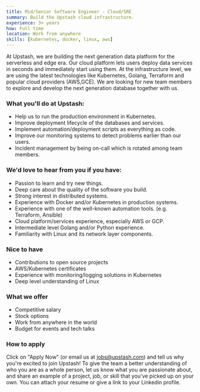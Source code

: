 ```yaml
---
title: Mid/Senior Software Engineer - Cloud/SRE
summary: Build the Upstash cloud infrastructure.
experience: 3+ years
how: Full time
location: Work from anywhere
skills: [kubernetes, docker, linux, aws]
---
```


At Upstash, we are building the next generation data platform for the serverless
and edge era.
Our cloud platform lets users deploy data services in seconds and immediately
start using them.
At the infrastructure level, we are using the latest technologies like
Kubernetes, Golang, Terraform and popular cloud providers (AWS,GCE).
We are looking for new team members to explore and develop the next generation
database together with us.

### What you'll do at Upstash:

- Help us to run the production environment in Kubernetes.
- Improve deployment lifecycle of the databases and services.
- Implement automation/deployment scripts as everything as code.
- Improve our monitoring systems to detect problems earlier than our users.
- Incident management by being on-call which is rotated among team members.

### We'd love to hear from you if you have:

- Passion to learn and try new things.
- Deep care about the quality of the software you build.
- Strong interest in distributed systems.
- Experience with Docker and/or Kubernetes in production systems.
- Experience with one of the well-known automation tools. (e.g. Terraform,
  Ansible)
- Cloud platform/services experience, especially AWS or GCP.
- Intermediate level Golang and/or Python experience.
- Familiarity with Linux and its network layer components.

### Nice to have

- Contributions to open source projects
- AWS/Kubernetes certificates
- Experience with monitoring/logging solutions in Kubernetes
- Deep level understanding of Linux

### What we offer

- Competitive salary
- Stock options
- Work from anywhere in the world
- Budget for events and tech talks

### How to apply

Click on "Apply Now" (or email us at jobs@upstash.com) and tell us why you're
excited to join Upstash! To give the team a better understanding of who you are
as a whole person, let us know what you are passionate about, and share an
example of a project, job, or skill that you’ve picked up on your own. You can
attach your resume or give a link to your Linkedin profile.
